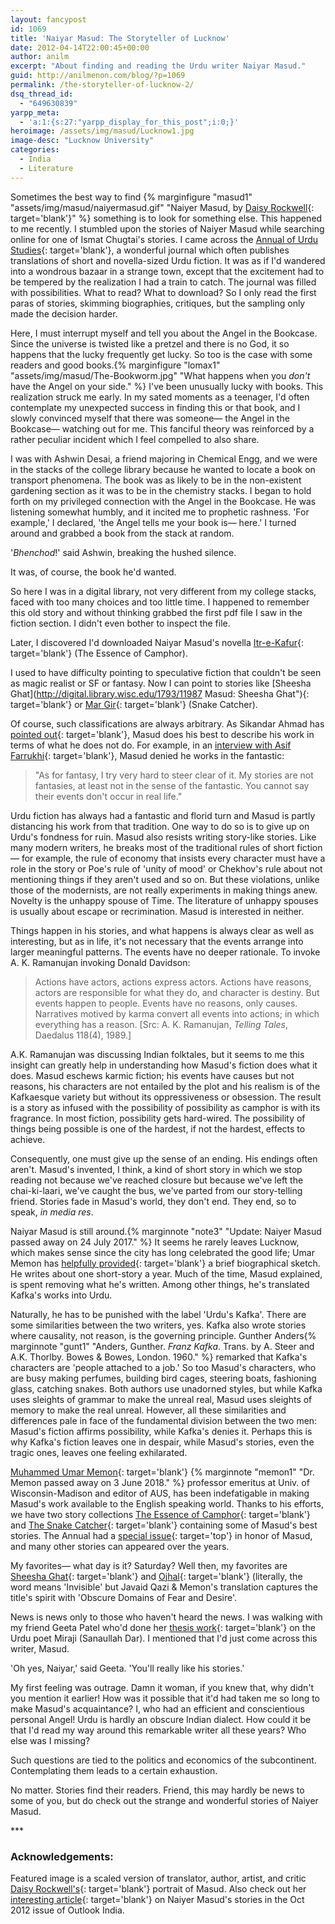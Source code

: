 ```yaml
---
layout: fancypost
id: 1069
title: 'Naiyar Masud: The Storyteller of Lucknow'
date: 2012-04-14T22:00:45+00:00
author: anilm
excerpt: "About finding and reading the Urdu writer Naiyar Masud."
guid: http://anilmenon.com/blog/?p=1069
permalink: /the-storyteller-of-lucknow-2/
dsq_thread_id:
  - "649630839"
yarpp_meta:
  - 'a:1:{s:27:"yarpp_display_for_this_post";i:0;}'
heroimage: /assets/img/masud/Lucknow1.jpg
image-desc: "Lucknow University"
categories:
  - India
  - Literature
---
```

Sometimes the best way to find
{% marginfigure "masud1" "assets/img/masud/naiyermasud.gif" "Naiyer Masud, by [Daisy Rockwell](http://www.daisyrockwell.com/){: target='blank'}" %}  something is to look for something else. This happened to me recently. I stumbled upon the stories of Naiyer Masud while searching online for one of Ismat Chugtai's stories. I came across the [Annual of Urdu Studies](https://minds.wisconsin.edu/handle/1793/11485){: target='blank'}, a wonderful journal which often publishes translations of short and novella-sized Urdu fiction. It was as if I'd wandered into a wondrous bazaar in a strange town, except that the excitement had to be tempered by the realization I had a train to catch. The journal was filled with possibilities. What to read? What to download? So I only read the first paras of stories, skimming biographies, critiques, but the sampling only made the decision harder.

Here, I must interrupt myself and tell you about the Angel in the Bookcase. Since the universe is twisted like a pretzel and there is no God, it so happens that the lucky frequently get lucky. So too is the case with some readers and good books.{% marginfigure "lomax1" "assets/img/masud/The-Bookworm.jpg" "What happens when you _don't_ have the Angel on your side." %} I've been unusually lucky with books. This realization struck me early. In my sated moments as a teenager, I'd often contemplate my unexpected success in finding this or that book, and I slowly convinced myself that there was someone&mdash; the Angel in the Bookcase&mdash; watching out for me. This fanciful theory was reinforced by a rather peculiar incident which I feel compelled to also share.

I was with Ashwin Desai, a friend majoring in Chemical Engg, and we were in the stacks of the college library because he wanted to locate a book on transport phenomena. The book was as likely to be in the non-existent gardening section as it was to be in the chemistry stacks. I began to hold forth on my privileged connection with the Angel in the Bookcase. He was listening somewhat humbly, and it incited me to prophetic rashness. 'For example,' I declared, 'the Angel tells me your book is&mdash; here.' I turned around and grabbed a book from the stack at random.

'_Bhenchod_!' said Ashwin, breaking the hushed silence.

It was, of course, the book he'd wanted.

So here I was in a digital library, not very different from my college stacks, faced with too many choices and too little time. I happened to remember this old story and without thinking grabbed the first pdf file I saw in the fiction section. I didn't even bother to inspect the file.

Later, I discovered I'd downloaded Naiyar Masud's novella [Itr-e-Kafur](http://digital.library.wisc.edu/1793/11985){: target='blank'} (The Essence of Camphor).

I used to have difficulty pointing to speculative fiction that couldn't be seen as magic realist or SF or fantasy. Now I can point to stories like [Sheesha Ghat](http://digital.library.wisc.edu/1793/11987 Masud: Sheesha Ghat"){: target='blank'} or [Mar Gir](http://digital.library.wisc.edu/1793/18331 "Masud: Snake Catcher"){: target='blank'} (Snake Catcher).

Of course, such classifications are always arbitrary. As Sikandar Ahmad has [pointed out](http://digital.library.wisc.edu/1793/30562){: target='blank'}, Masud does his best to describe his work in terms of what he does not do. For example, in an [interview with Asif Farrukhi](http://digital.library.wisc.edu/1793/12013){: target='blank'}, Masud denied he works in the fantastic:

>"As for fantasy, I try very hard to steer clear of it. My stories are not fantasies, at least not in the sense of the fantastic. You cannot say their events don't occur in real life."

Urdu fiction has always had a fantastic and florid turn and Masud is partly distancing his work from that tradition. One way to do so is to give up on Urdu's fondness for ruin. Masud also resists writing story-like stories. Like many modern writers, he breaks most of the traditional rules of short fiction&mdash; for example, the rule of economy that insists every character must have a role in the story or Poe's rule of 'unity of mood' or Chekhov's rule about not mentioning things if they aren't used and so on. But these violations, unlike those of the modernists, are not really experiments in making things anew. Novelty is the unhappy spouse of Time. The literature of unhappy spouses is usually about escape or recrimination. Masud is interested in neither.

Things happen in his stories, and what happens is always clear as well as interesting, but as in life, it's not necessary that the events arrange into larger meaningful patterns. The events have no deeper rationale. To invoke A. K. Ramanujan invoking Donald Davidson:

> Actions have actors, actions express actors. Actions have reasons, actors are responsible for what they do, and character is destiny. But events happen to people. Events have no reasons, only causes. Narratives motived by karma convert all events into actions; in which everything has a reason. [Src: A. K. Ramanujan, _Telling Tales_, Daedalus 118(4), 1989.]

A.K. Ramanujan was discussing Indian folktales, but it seems to me this insight can greatly help in understanding how Masud's fiction does what it does. Masud eschews karmic fiction; his events have causes but not reasons, his characters are not entailed by the plot and his realism is of the Kafkaesque variety but without its oppressiveness or obsession. The result is a story as infused with the possibility of possibility as camphor is with its fragrance. In most fiction, possibility gets hard-wired. The possibility of things being possible is one of the hardest, if not the hardest, effects to achieve.

Consequently, one must give up the sense of an ending. His endings often aren't. Masud's invented, I think, a kind of short story in which we stop reading not because we've reached closure but because we've left the chai-ki-laari, we've caught the bus, we've parted from our story-telling friend. Stories fade in Masud's world, they don't end. They end, so to speak, _in media res_.

Naiyar Masud is still around.{% marginnote "note3" "Update: Naiyer Masud passed away on 24 July 2017." %} It seems he rarely leaves Lucknow, which makes sense since the city has long celebrated the good life; Umar Memon has [helpfully provided](http://digital.library.wisc.edu/1793/11983){: target='blank'} a brief biographical sketch. He writes about one short-story a year. Much of the time, Masud explained, is spent removing what he's written. Among other things, he's translated Kafka's works into Urdu.

Naturally, he has to be punished with the label 'Urdu's Kafka'. There are some similarities between the two writers, yes. Kafka also wrote stories where causality, not reason, is the governing principle. Gunther Anders{% marginnote "gunt1" "Anders, Gunther.  _Franz Kafka_. Trans. by A. Steer and A.K. Thorlby. Bowes & Bowes, London. 1960." %} remarked that Kafka's characters are 'people attached to a job.' So too Masud's characters, who are busy making perfumes, building bird cages, steering boats, fashioning glass, catching snakes. Both authors use unadorned styles, but while Kafka uses sleights of grammar to make the unreal real, Masud uses sleights of memory to make the real unreal. However, all these similarities and differences pale in face of the fundamental division between the two men: Masud's fiction affirms possibility, while Kafka's denies it. Perhaps this is why Kafka's fiction leaves one in despair, while Masud's stories, even the tragic ones, leaves one feeling exhilarated.

[Muhammed Umar Memon](https://en.wikipedia.org/wiki/Muhammad_Umar_Memon){: target='blank'} {% marginnote "memon1" "Dr. Memon passed away on 3 June 2018." %} professor emeritus at Univ. of Wisconsin-Madison and editor of AUS, has been indefatigable in making Masud's work available to the English speaking world. Thanks to his efforts, we have two story collections [The Essence of Camphor](http://www.amazon.com/Essence-Camphor-Naiyer-Masud/dp/1565845838/ref=sr_1_1?ie=UTF8&qid=1334363601&sr=8-1){: target='blank'} and [The Snake Catcher](http://www.amazon.com/Snake-Catcher-Naiyer-Masud/dp/1566566290){: target='blank'} containing some of Masud's best stories. The Annual had a [special issue](http://www.urdustudies.com/Issue21/index.html){: target='top'} in honor of Masud, and many other stories can appeared over the years.

My favorites&mdash; what day is it? Saturday? Well then, my favorites are [Sheesha Ghat](http://www.urdustudies.com/Issue12/index.html){: target='blank'} and [Ojhal](http://www.urdustudies.com/Issue12/index.html){: target='blank'} (literally, the word means 'Invisible' but Javaid Qazi & Memon's translation captures the title's spirit with 'Obscure Domains of Fear and Desire'.

News is news only to those who haven't heard the news. I was walking with my friend Geeta Patel who'd done her [thesis work](http://www.amazon.com/Lyrical-Movements-Historical-Hauntings-Colonialism/dp/0804733295/ref=sr_1_1?ie=UTF8&qid=1334363432&sr=8-1){: target='blank'} on the Urdu poet Miraji (Sanaullah Dar). I mentioned that I'd just come across this writer, Masud.

'Oh yes, Naiyar,' said Geeta. 'You'll really like his stories.'

My first feeling was outrage. Damn it woman, if you knew that, why didn't you mention it earlier! How was it possible that it'd had taken me so long to make Masud's acquaintance? I, who had an efficient and conscientious personal Angel! Urdu is hardly an obscure Indian dialect. How could it be that I'd read my way around this remarkable writer all these years? Who else was I missing?

Such questions are tied to the politics and economics of the subcontinent. Contemplating them leads to a certain exhaustion.

No matter. Stories find their readers. Friend, this may hardly be news to some of you, but do check out the strange and wonderful stories of Naiyer Masud.

\*\*\*

### Acknowledgements:

Featured image is a scaled version of translator, author, artist, and critic [Daisy Rockwell's](http://www.daisyrockwell.com/){: target='blank'} portrait of Masud. Also check out her [interesting article](https://www.outlookindia.com/website/story/the-stay-at-home-man/282461){: target='blank'} on Naiyer Masud's stories in the Oct 2012 issue of Outlook India.
